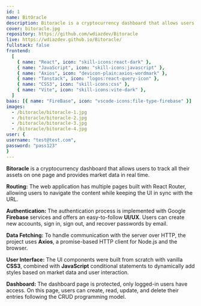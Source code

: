 ```yaml
---
id: 1
name: BitOracle
description: Bitoracle is a cryptocurrency dashboard that allows users to track all their assets on one page and provides market data in real time.
cover: bitoracle.jpg
repository: https://github.com/wdiazdev/Bitoracle
live: https://wdiazdev.github.io/Bitoracle/
fullstack: false
frontend:
  [
    { name: "React", icon: "skill-icons:react-dark" },
    { name: "JavaScript", icon: "skill-icons:javascript" },
    { name: "Axios", icon: "devicon-plain:axios-wordmark" },
    { name: "Tanstack", icon: "logos:react-query-icon" },
    { name: "CSS3", icon: "skill-icons:css" },
    { name: "Vite", icon: "skill-icons:vite-dark" },
  ]
baas: [{ name: "FireBase", icon: "vscode-icons:file-type-firebase" }]
images:
  - /bitoracle/bitoracle-1.jpg
  - /bitoracle/bitoracle-2.jpg
  - /bitoracle/bitoracle-3.jpg
  - /bitoracle/bitoracle-4.jpg
user: { 
username: "test@test.com",
password: "pass123" 
}
---
```


**Bitoracle** is a cryptocurrency dashboard that allows users to track all their assets on one page and provides market data in real time.

**Routing:** The web application has multiple pages built with React Router, allowing users to navigate the content while keeping the UI in sync with the URL.

**Authentication:** The authentication process is implemented with Google **Firebase** services and offers an easy-to-follow **UI/UX**. Users can create new accounts, sign in, sign out, and recover passwords by email.

**Data Fetching:** To handle communication with the server over HTTP, the project uses **Axios**, a promise-based HTTP client for Node.js and the browser.

**User Interface:** The UI components were built from scratch with vanilla **CSS3**, combined with **JavaScript** conditional statements to dynamically add styles based on market data and user interaction.

**Dashboard:** The dashboard page is protected, only logged-in users have access. On this page, users can create, read, update, and delete their entries following the CRUD programming model.
